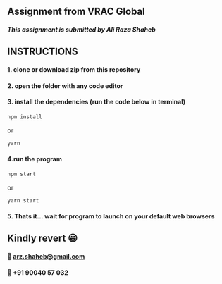 ## Assignment from VRAC Global

##### This assignment is submitted by **_Ali Raza Shaheb_**

## INSTRUCTIONS

#### 1. clone or download zip from this repository

#### 2. open the folder with any code editor

#### 3. install the dependencies (run the code below in terminal)

```bash
npm install
```

or

```bash
yarn
```

#### 4.run the program

```bash
npm start
```

or

```bash
yarn start
```

#### 5. Thats it... wait for program to launch on your default web browsers

## Kindly revert :grinning:

#### :email: arz.shaheb@gmail.com

#### :iphone: +91 90040 57 032
